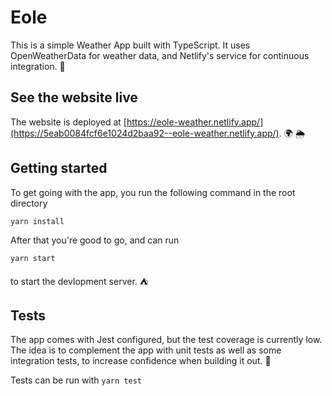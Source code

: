 # Eole

This is a simple Weather App built with TypeScript. It uses OpenWeatherData for weather data, and Netlify's service for continuous integration. :sunflower:

## See the website live

The website is deployed at [https://eole-weather.netlify.app/](https://5eab0084fcf6e1024d2baa92--eole-weather.netlify.app/). :earth_africa: :sun_behind_rain_cloud:

## Getting started

To get going with the app, you run the following command in the root directory

`yarn install`

After that you're good to go, and can run

`yarn start`

to start the devlopment server. :tent:

## Tests

The app comes with Jest configured, but the test coverage is currently low. The idea is to complement the app with unit tests as well as some integration tests, to increase confidence when building it out. :microscope:

Tests can be run with
`yarn test`
